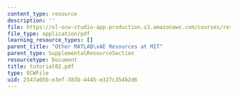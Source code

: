 ```yaml
---
content_type: resource
description: ''
file: https://ol-ocw-studio-app-production.s3.amazonaws.com/courses/res-18-002-introduction-to-matlab-spring-2008/2547a05be3ef383b4445e327c354b2d6_tutorial02.pdf
file_type: application/pdf
learning_resource_types: []
parent_title: "Other MATLAB\xAE Resources at MIT"
parent_type: SupplementalResourceSection
resourcetype: Document
title: tutorial02.pdf
type: OCWFile
uid: 2547a05b-e3ef-383b-4445-e327c354b2d6
---
```


